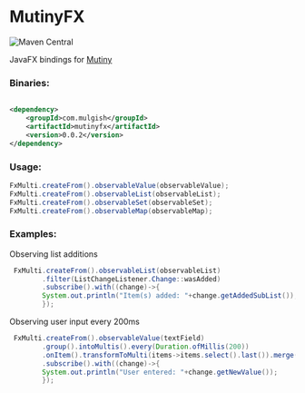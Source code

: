 # MutinyFX

![Maven Central](https://img.shields.io/maven-central/v/com.mulgish/mutinyfx?style=for-the-badge)

JavaFX bindings for [Mutiny](https://smallrye.io/smallrye-mutiny/)

### Binaries:

```xml

<dependency>
    <groupId>com.mulgish</groupId>
    <artifactId>mutinyfx</artifactId>
    <version>0.0.2</version>
</dependency>
```

### Usage:

```java
FxMulti.createFrom().observableValue(observableValue);
FxMulti.createFrom().observableList(observableList);
FxMulti.createFrom().observableSet(observableSet);
FxMulti.createFrom().observableMap(observableMap);
```

### Examples:

Observing list additions

```java
 FxMulti.createFrom().observableList(observableList)
        .filter(ListChangeListener.Change::wasAdded)
        .subscribe().with((change)->{
        System.out.println("Item(s) added: "+change.getAddedSubList());
        });
```

Observing user input every 200ms

```java
 FxMulti.createFrom().observableValue(textField)
        .group().intoMultis().every(Duration.ofMillis(200))
        .onItem().transformToMulti(items->items.select().last()).merge()
        .subscribe().with((change)->{
        System.out.println("User entered: "+change.getNewValue());
        });
```
